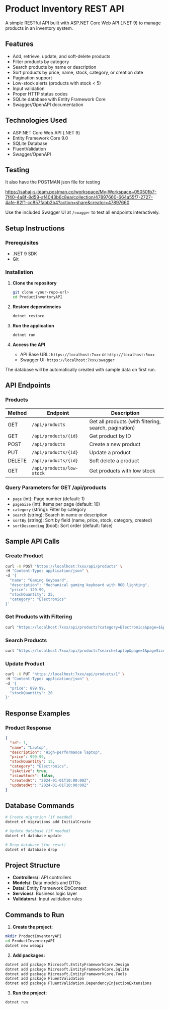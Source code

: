 
# Product Inventory REST API

A simple RESTful API built with ASP.NET Core Web API (.NET 9) to manage products in an inventory system.

## Features

- Add, retrieve, update, and soft-delete products
- Filter products by category
- Search products by name or description
- Sort products by price, name, stock, category, or creation date
- Pagination support
- Low-stock alerts (products with stock < 5)
- Input validation
- Proper HTTP status codes
- SQLite database with Entity Framework Core
- Swagger/OpenAPI documentation

## Technologies Used

- ASP.NET Core Web API (.NET 9)
- Entity Framework Core 9.0
- SQLite Database
- FluentValidation
- Swagger/OpenAPI
  
## Testing
It also have the POSTMAN json file for testing

https://sahaj-s-team.postman.co/workspace/My-Workspace~05050fb7-7f40-4a8f-8d59-af4043b6c8ea/collection/47897660-664a55f7-2727-4afe-82f1-cc857fabb2b4?action=share&creator=47897660

Use the included Swagger UI at `/swagger` to test all endpoints interactively.

## Setup Instructions

### Prerequisites
- .NET 9 SDK
- Git

### Installation

1. **Clone the repository**
   ```bash
   git clone <your-repo-url>
   cd ProductInventoryAPI
   ```

2. **Restore dependencies**
   ```bash
   dotnet restore
   ```

3. **Run the application**
   ```bash
   dotnet run
   ```

4. **Access the API**
   - API Base URL: `https://localhost:7xxx` or `http://localhost:5xxx`
   - Swagger UI: `https://localhost:7xxx/swagger`

The database will be automatically created with sample data on first run.

## API Endpoints

### Products

| Method | Endpoint | Description |
|--------|----------|-------------|
| GET | `/api/products` | Get all products (with filtering, search, pagination) |
| GET | `/api/products/{id}` | Get product by ID |
| POST | `/api/products` | Create a new product |
| PUT | `/api/products/{id}` | Update a product |
| DELETE | `/api/products/{id}` | Soft delete a product |
| GET | `/api/products/low-stock` | Get products with low stock |

### Query Parameters for GET /api/products

- `page` (int): Page number (default: 1)
- `pageSize` (int): Items per page (default: 10)
- `category` (string): Filter by category
- `search` (string): Search in name or description
- `sortBy` (string): Sort by field (name, price, stock, category, created)
- `sortDescending` (bool): Sort order (default: false)

## Sample API Calls

### Create Product
```bash
curl -X POST "https://localhost:7xxx/api/products" \
-H "Content-Type: application/json" \
-d '{
  "name": "Gaming Keyboard",
  "description": "Mechanical gaming keyboard with RGB lighting",
  "price": 129.99,
  "stockQuantity": 25,
  "category": "Electronics"
}'
```

### Get Products with Filtering
```bash
curl "https://localhost:7xxx/api/products?category=Electronics&page=1&pageSize=5&sortBy=price&sortDescending=true"
```

### Search Products
```bash
curl "https://localhost:7xxx/api/products?search=laptop&page=1&pageSize=10"
```

### Update Product
```bash
curl -X PUT "https://localhost:7xxx/api/products/1" \
-H "Content-Type: application/json" \
-d '{
  "price": 899.99,
  "stockQuantity": 20
}'
```


## Response Examples

### Product Response
```json
{
  "id": 1,
  "name": "Laptop",
  "description": "High-performance laptop",
  "price": 999.99,
  "stockQuantity": 15,
  "category": "Electronics",
  "isActive": true,
  "isLowStock": false,
  "createdAt": "2024-01-01T10:00:00Z",
  "updatedAt": "2024-01-01T10:00:00Z"
}
```



## Database Commands

```bash
# Create migration (if needed)
dotnet ef migrations add InitialCreate

# Update database (if needed)
dotnet ef database update

# Drop database (for reset)
dotnet ef database drop
```



## Project Structure

- **Controllers/**: API controllers
- **Models/**: Data models and DTOs
- **Data/**: Entity Framework DbContext
- **Services/**: Business logic layer
- **Validators/**: Input validation rules





## Commands to Run

1. **Create the project:**
```bash
mkdir ProductInventoryAPI
cd ProductInventoryAPI
dotnet new webapi
```

2. **Add packages:**
```bash
dotnet add package Microsoft.EntityFrameworkCore.Design
dotnet add package Microsoft.EntityFrameworkCore.Sqlite
dotnet add package Microsoft.EntityFrameworkCore.Tools
dotnet add package FluentValidation
dotnet add package FluentValidation.DependencyInjectionExtensions
```

3. **Run the project:**
```bash
dotnet run
```







